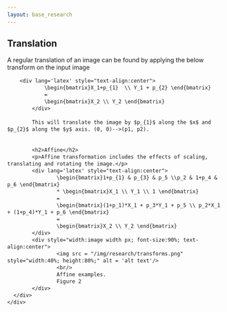 ```yaml
---
layout: base_research
---
```

<main class="main">
  <div class="container-fluid">
    <div class="animated fadeIn">
      <div lang='latex' >
          <h2>Translation</h2>
        <p>A regular translation of an image can be found by applying the below transform on the input image</p>

        <div lang='latex' style="text-align:center">
                \begin{bmatrix}X_1+p_{1}  \\ Y_1 + p_{2} \end{bmatrix}
                =
                \begin{bmatrix}X_2 \\ Y_2 \end{bmatrix}
            </div>

            This will translate the image by $p_{1}$ along the $x$ and $p_{2}$ along the $y$ axis. (0, 0)-->(p1, p2).


            <h2>Affine</h2>
            <p>Affine transformation includes the effects of scaling, translating and rotating the image.</p>
            <div lang='latex' style="text-align:center">
                    \begin{bmatrix}1+p_{1} & p_{3} & p_5 \\p_2 & 1+p_4 & p_6 \end{bmatrix}
                    * \begin{bmatrix}X_1 \\ Y_1 \\ 1 \end{bmatrix}
                    =
                    \begin{bmatrix}(1+p_1)*X_1 + p_3*Y_1 + p_5 \\ p_2*X_1 + (1+p_4)*Y_1 + p_6 \end{bmatrix}
                    =
                    \begin{bmatrix}X_2 \\ Y_2 \end{bmatrix}
            </div>
            <div style="width:image width px; font-size:90%; text-align:center">
                    <img src = "/img/research/transforms.png" style="width:40%; height:80%;" alt = 'alt text'/>
                    <br/>
                    Affine examples.
                    Figure 2
            </div>
      </div>
    </div>
  </div>
</main>